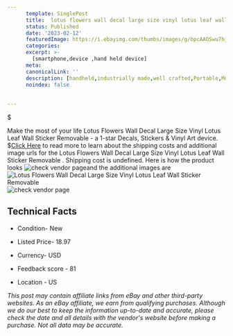 ```yaml
---
      template: SinglePost
      title:  lotus flowers wall decal large size vinyl lotus leaf wall sticker removable 
      status: Published
      date: '2023-02-12'
      featuredImage: https://i.ebayimg.com/thumbs/images/g/bpcAAOSwu7hj5LZf/s-l225.jpg
      categories: 
      excerpt: >-
        [smartphone,device ,hand held device]
      meta:
      canonicalLink: ''
      description: [handheld,industrially made,well crafted,Portable,Mobile,Compact,Convenient,Lightweight,Maneuverable,Man-portable,Miniature,Carriable,Hand-held,Light,Holdable,Transportable,Mobile device,Pocket-sized,On-the-go,Wireless,Cordless,Compact size,Convenient size, smartphone,device ,hand held device]
      noindex: false
      
        
---
```

$

Make the most of your life  Lotus Flowers Wall Decal Large Size Vinyl Lotus Leaf Wall Sticker Removable  - a 1-star Decals, Stickers & Vinyl Art device.
$[Click Here](https://www.ebay.com/itm/225409342823?hash=item347b719d67%3Ag%3AbpcAAOSwu7hj5LZf&mkevt=1&mkcid=1&mkrid=711-53200-19255-0&campid=%253CePNCampaignId%253E&customid=%253CreferenceId%253E&toolid=10049) to read more to learn about the shipping costs and additional image urls for the  Lotus Flowers Wall Decal Large Size Vinyl Lotus Leaf Wall Sticker Removable . Shipping cost is undefined. Here is how the product looks ![check vendor page](https://i.ebayimg.com/thumbs/images/g/bpcAAOSwu7hj5LZf/s-l225.jpg)and the additional images are![ Lotus Flowers Wall Decal Large Size Vinyl Lotus Leaf Wall Sticker Removable ](https://i.ebayimg.com/images/g/bpcAAOSwu7hj5LZf/s-l500.jpg)![check vendor page](https://origin-galleryplus.ebayimg.com/ws/web/225409342823_2_0_1/225x225.jpg,https://origin-galleryplus.ebayimg.com/ws/web/225409342823_3_0_1/225x225.jpg,https://origin-galleryplus.ebayimg.com/ws/web/225409342823_4_0_1/225x225.jpg,https://origin-galleryplus.ebayimg.com/ws/web/225409342823_5_0_1/225x225.jpg)



 ## Technical Facts 



     
      

 - Condition- New 


      

 - Listed Price- 18.97 


      

 - Currency- USD 


      

 - Feedback score - 81 


      

 - Location - US 


      
      

 *_This post may contain affiliate links from eBay and other third-party websites. As an eBay affiliate, we earn from qualifying purchases. Although we do our best to keep the information up-to-date and accurate, please check the date and all details with the vendor's website before making a purchase. Not all data may be accurate._*






